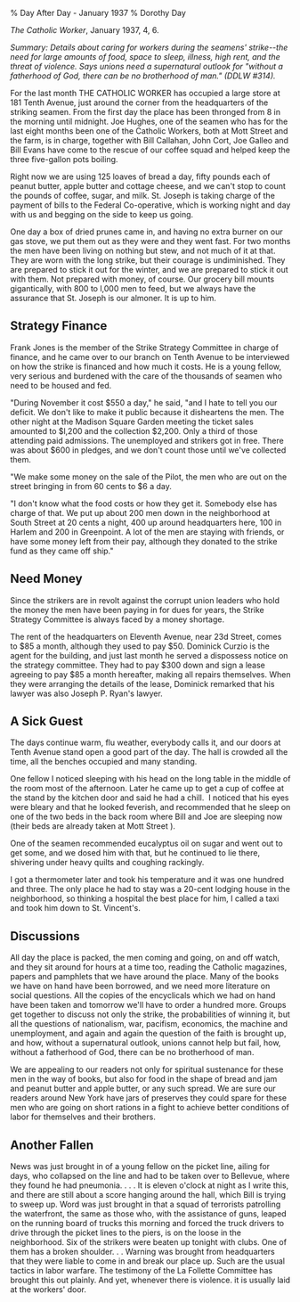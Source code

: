 % Day After Day - January 1937
% Dorothy Day

*The Catholic Worker*, January 1937, 4, 6.

*Summary: Details about caring for workers during the seamens'
strike--the need for large amounts of food, space to sleep, illness,
high rent, and the threat of violence. Says unions need a supernatural
outlook for "without a fatherhood of God, there can be no brotherhood of
man." (DDLW \#314).*

For the last month THE CATHOLIC WORKER has occupied a large store at 181
Tenth Avenue, just around the corner from the headquarters of the
striking seamen. From the first day the place has been thronged from 8
in the morning until midnight. Joe Hughes, one of the seamen who has for
the last eight months been one of the Catholic Workers, both at Mott
Street and the farm, is in charge, together with Bill Callahan, John
Cort, Joe Galleo and Bill Evans have come to the rescue of our coffee
squad and helped keep the three five-gallon pots boiling.

Right now we are using 125 loaves of bread a day, fifty pounds each of
peanut butter, apple butter and cottage cheese, and we can't stop to
count the pounds of coffee, sugar, and milk. St. Joseph is taking charge
of the payment of bills to the Federal Co-operative, which is working
night and day with us and begging on the side to keep us going.

One day a box of dried prunes came in, and having no extra burner on our
gas stove, we put them out as they were and they went fast. For two
months the men have been living on nothing but stew, and not much of it
at that. They are worn with the long strike, but their courage is
undiminished. They are prepared to stick it out for the winter, and we
are prepared to stick it out with them. Not prepared with money, of
course. Our grocery bill mounts gigantically, with 800 to l,000 men to
feed, but we always have the assurance that St. Joseph is our almoner.
It is up to him.


Strategy Finance
----

Frank Jones is the member of the Strike Strategy Committee in charge of
finance, and he came over to our branch on Tenth Avenue to be
interviewed on how the strike is financed and how much it costs. He is a
young fellow, very serious and burdened with the care of the thousands
of seamen who need to be housed and fed.

"During November it cost \$550 a day," he said, "and I hate to tell you
our deficit. We don't like to make it public because it disheartens the
men. The other night at the Madison Square Garden meeting the ticket
sales amounted to \$l,200 and the collection \$2,200. Only a third of
those attending paid admissions. The unemployed and strikers got in
free. There was about \$600 in pledges, and we don't count those until
we've collected them.

"We make some money on the sale of the Pilot, the men who are out on the
street bringing in from 60 cents to \$6 a day.

"I don't know what the food costs or how they get it. Somebody else has
charge of that. We put up about 200 men down in the neighborhood at
South Street at 20 cents a night, 400 up around headquarters here, 100
in Harlem and 200 in Greenpoint. A lot of the men are staying with
friends, or have some money left from their pay, although they donated
to the strike fund as they came off ship."

Need Money
----

Since the strikers are in revolt against the corrupt union leaders who
hold the money the men have been paying in for dues for years, the
Strike Strategy Committee is always faced by a money shortage.

The rent of the headquarters on Eleventh Avenue, near 23d Street, comes
to \$85 a month, although they used to pay \$50. Dominick Curzio is the
agent for the building, and just last month he served a dispossess
notice on the strategy committee. They had to pay \$300 down and sign a
lease agreeing to pay \$85 a month hereafter, making all repairs
themselves. When they were arranging the details of the lease, Dominick
remarked that his lawyer was also Joseph P. Ryan's lawyer.

A Sick Guest
----

The days continue warm, flu weather, everybody calls it, and our doors
at Tenth Avenue stand open a good part of the day. The hall is crowded
all the time, all the benches occupied and many standing.

One fellow I noticed sleeping with his head on the long table in the
middle of the room most of the afternoon. Later he came up to get a cup
of coffee at the stand by the kitchen door and said he had a chill.  I
noticed that his eyes were bleary and that he looked feverish, and
recommended that he sleep on one of the two beds in the back room where
Bill and Joe are sleeping now (their beds are already taken at Mott
Street ).

One of the seamen recommended eucalyptus oil on sugar and went out to
get some, and we dosed him with that, but he continued to lie there,
shivering under heavy quilts and coughing rackingly.

I got a thermometer later and took his temperature and it was one
hundred and three. The only place he had to stay was a 20-cent lodging
house in the neighborhood, so thinking a hospital the best place for
him, I called a taxi and took him down to St. Vincent's.

Discussions
----

All day the place is packed, the men coming and going, on and off watch,
and they sit around for hours at a time too, reading the Catholic
magazines, papers and pamphlets that we have around the place. Many of
the books we have on hand have been borrowed, and we need more
literature on social questions. All the copies of the encyclicals which
we had on hand have been taken and tomorrow we'll have to order a
hundred more. Groups get together to discuss not only the strike, the
probabilities of winning it, but all the questions of nationalism, war,
pacifism, economics, the machine and unemployment, and again and again
the question of the faith is brought up, and how, without a supernatural
outlook, unions cannot help but fail, how, without a fatherhood of God,
there can be no brotherhood of man.

We are appealing to our readers not only for spiritual sustenance for
these men in the way of books, but also for food in the shape of bread
and jam and peanut butter and apple butter, or any such spread. We are
sure our readers around New York have jars of preserves they could spare
for these men who are going on short rations in a fight to achieve
better conditions of labor for themselves and their brothers.

Another Fallen
----

News was just brought in of a young fellow on the picket line, ailing
for days, who collapsed on the line and had to be taken over to
Bellevue, where they found he had pneumonia. . . . It is eleven o'clock
at night as I write this, and there are still about a score hanging
around the hall, which Bill is trying to sweep up. Word was just brought
in that a squad of terrorists patrolling the waterfront, the same as
those who, with the assistance of guns, leaped on the running board of
trucks this morning and forced the truck drivers to drive through the
picket lines to the piers, is on the loose in the neighborhood. Six of
the strikers were beaten up tonight with clubs. One of them has a broken
shoulder. . . Warning was brought from headquarters that they were
liable to come in and break our place up. Such are the usual tactics in
labor warfare. The testimony of the La Follette Committee has brought
this out plainly. And yet, whenever there is violence. it is usually
laid at the workers' door.
